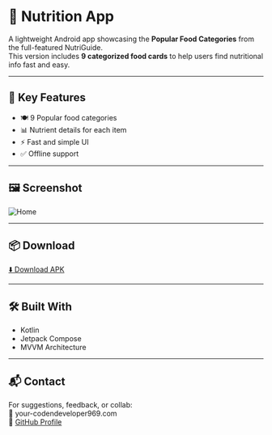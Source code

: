 # 🍎 Nutrition App

A lightweight Android app showcasing the **Popular Food Categories** from the full-featured NutriGuide.  
This version includes **9 categorized food cards** to help users find nutritional info fast and easy.

---

## 🔑 Key Features

- 🍽️ 9 Popular food categories
- 📊 Nutrient details for each item
- ⚡ Fast and simple UI
- ✅ Offline support

---

## 🖼️ Screenshot

![Home](https://github.com/Amritbhandari111/Nutrition-App/blob/master/image%20(2).png)

---

## 📦 Download

[⬇️ Download APK](https://drive.google.com/file/d/18K3-CNpyR4FBb-btEw4gzKRxt-xrPLaI/view?usp=drive_link)

---

## 🛠 Built With

- Kotlin
- Jetpack Compose
- MVVM Architecture

---

## 📬 Contact

For suggestions, feedback, or collab:  
📧 your-codendeveloper969.com  
🔗 [GitHub Profile](https://github.com/Amritbhandari111)
